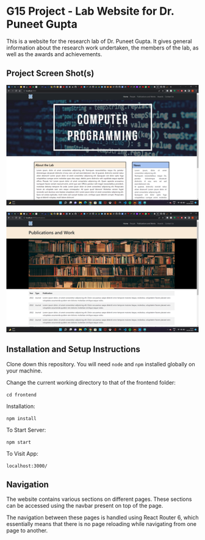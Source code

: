 # G15 Project - Lab Website for Dr. Puneet Gupta

This is a website for the research lab of Dr. Puneet Gupta. It gives general information about the research work undertaken, the members of the lab, as well as the awards and achievements.

## Project Screen Shot(s)

![Home page screenshot](https://github.com/BulzEye/lab-website-iiti-pg/blob/main/home_page.png?raw=true)

![Publications page screenshot](https://github.com/BulzEye/lab-website-iiti-pg/blob/main/publications_page.png?raw=true)

## Installation and Setup Instructions

Clone down this repository. You will need `node` and `npm` installed globally on your machine. 

Change the current working directory to that of the frontend folder:

`cd frontend`

Installation:

`npm install`  

To Start Server:

`npm start`  

To Visit App:

`localhost:3000/`  

## Navigation

The website contains various sections on different pages. These sections can be accessed using the navbar present on top of the page. 

The navigation between these pages is handled using React Router 6, which essentially means that there is no page reloading while navigating from one page to another.

